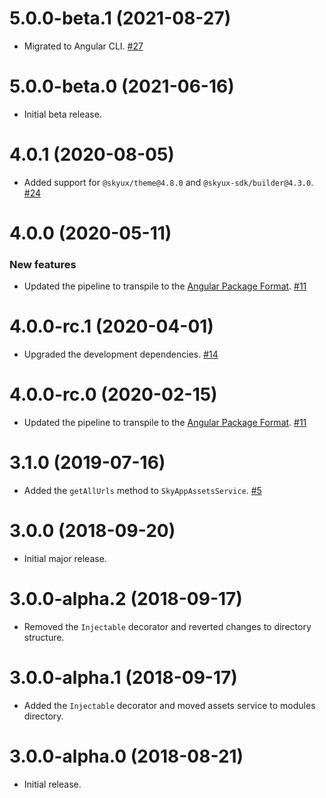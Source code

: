 # 5.0.0-beta.1 (2021-08-27)

- Migrated to Angular CLI. [#27](https://github.com/blackbaud/skyux-assets/pull/27)

# 5.0.0-beta.0 (2021-06-16)

- Initial beta release.

# 4.0.1 (2020-08-05)

- Added support for `@skyux/theme@4.8.0` and `@skyux-sdk/builder@4.3.0`. [#24](https://github.com/blackbaud/skyux-assets/pull/24)

# 4.0.0 (2020-05-11)

### New features

- Updated the pipeline to transpile to the [Angular Package Format](https://docs.google.com/document/d/1CZC2rcpxffTDfRDs6p1cfbmKNLA6x5O-NtkJglDaBVs/preview). [#11](https://github.com/blackbaud/skyux-assets/pull/11)

# 4.0.0-rc.1 (2020-04-01)

- Upgraded the development dependencies. [#14](https://github.com/blackbaud/skyux-assets/pull/14)

# 4.0.0-rc.0 (2020-02-15)

- Updated the pipeline to transpile to the [Angular Package Format](https://docs.google.com/document/d/1CZC2rcpxffTDfRDs6p1cfbmKNLA6x5O-NtkJglDaBVs/preview). [#11](https://github.com/blackbaud/skyux-assets/pull/11)

# 3.1.0 (2019-07-16)

- Added the `getAllUrls` method to `SkyAppAssetsService`. [#5](https://github.com/blackbaud/skyux-assets/pull/5)

# 3.0.0 (2018-09-20)

- Initial major release.

# 3.0.0-alpha.2 (2018-09-17)

- Removed the `Injectable` decorator and reverted changes to directory structure.

# 3.0.0-alpha.1 (2018-09-17)

- Added the `Injectable` decorator and moved assets service to modules directory.

# 3.0.0-alpha.0 (2018-08-21)

- Initial release.
